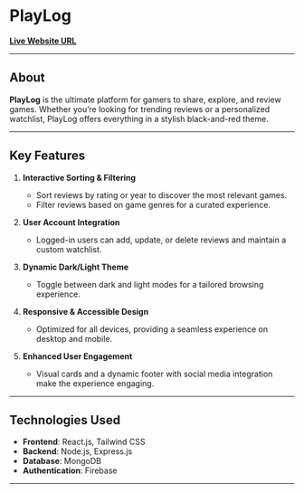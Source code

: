 # **PlayLog**  
**[Live Website URL](https://playlog-81400.web.app)**  

---

## **About**  
**PlayLog** is the ultimate platform for gamers to share, explore, and review games. Whether you’re looking for trending reviews or a personalized watchlist, PlayLog offers everything in a stylish black-and-red theme.

---

## **Key Features**  

1. **Interactive Sorting & Filtering**  
   - Sort reviews by rating or year to discover the most relevant games.  
   - Filter reviews based on game genres for a curated experience.  

2. **User Account Integration**  
   - Logged-in users can add, update, or delete reviews and maintain a custom watchlist.  

3. **Dynamic Dark/Light Theme**  
   - Toggle between dark and light modes for a tailored browsing experience.  

4. **Responsive & Accessible Design**  
   - Optimized for all devices, providing a seamless experience on desktop and mobile.  

5. **Enhanced User Engagement**  
   - Visual cards and a dynamic footer with social media integration make the experience engaging.  

---

## **Technologies Used**  

- **Frontend**: React.js, Tailwind CSS  
- **Backend**: Node.js, Express.js  
- **Database**: MongoDB  
- **Authentication**: Firebase  

---

